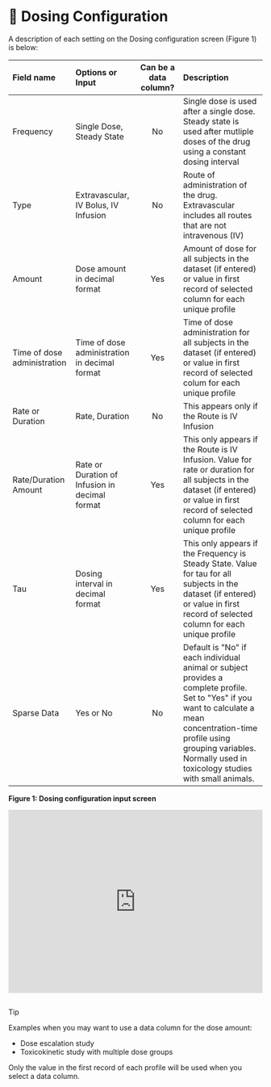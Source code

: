 # 💊 Dosing Configuration

A description of each setting on the Dosing configuration screen (Figure 1) is below:

|Field name|Options or Input|Can be a data column?|Description|
|:---|:---|:---:|:---|
|Frequency|Single Dose, Steady State|No|Single dose is used after a single dose. Steady state is used after mutliple doses of the drug using a constant dosing interval|
|Type|Extravascular, IV Bolus, IV Infusion|No|Route of administration of the drug. Extravascular includes all routes that are not intravenous (IV)|
|Amount|Dose amount in decimal format|Yes|Amount of dose for all subjects in the dataset (if entered) or value in first record of selected column for each unique profile|
|Time of dose administration|Time of dose administration in decimal format|Yes|Time of dose administration for all subjects in the dataset (if entered) or value in first record of selected colum for each unique profile|
|Rate or Duration|Rate, Duration|No|This appears only if the Route is IV Infusion|
|Rate/Duration Amount|Rate or Duration of Infusion in decimal format|Yes|This only appears if the Route is IV Infusion. Value for rate or duration for all subjects in the dataset (if entered) or value in first record of selected column for each unique profile|
|Tau|Dosing interval in decimal format|Yes|This only appears if the Frequency is Steady State. Value for tau for all subjects in the dataset (if entered) or value in first record of selected column for each unique profile|
|Sparse Data|Yes or No|No|Default is "No" if each individual animal or subject provides a complete profile. Set to "Yes" if you want to calculate a mean concentration-time profile using grouping variables. Normally used in toxicology studies with small animals.|

**Figure 1: Dosing configuration input screen**
<div style="position: relative; box-sizing: content-box; max-height: 80vh; max-height: 80svh; width: 100%; aspect-ratio: 1.7818627450980393; padding: 40px 0 40px 0;"><iframe src="https://guides.aplosanalytics.com/embed/cm6whd79h01h73wrq4c3yx9zi?embed_v=2" loading="lazy" title="Dosing configuration" allow="clipboard-write" frameborder="0" webkitallowfullscreen="true" mozallowfullscreen="true" allowfullscreen style="position: absolute; top: 0; left: 0; width: 100%; height: 100%;"></iframe></div>

## 
> [!TIP]
> Examples when you may want to use a data column for the dose amount:
>  - Dose escalation study
>  - Toxicokinetic study with multiple dose groups
> 
> Only the value in the first record of each profile will be used when you select a data column.